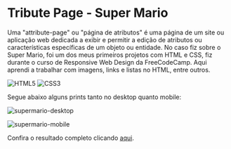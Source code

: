 # Tribute Page - Super Mario
 Uma "attribute-page" ou "página de atributos" é uma página de um site ou aplicação web dedicada a exibir e permitir a edição de atributos ou características específicas de um objeto ou entidade. No caso fiz sobre o Super Mario,
 foi um dos meus primeiros projetos com HTML e CSS, fiz durante o curso de Responsive Web Design da FreeCodeCamp.
 Aqui aprendi a trabalhar com imagens, links e listas no HTML, entre outros. 

![HTML5](https://img.shields.io/badge/HTML5-E34F26?style=for-the-badge&logo=html5&logoColor=white) ![CSS3](https://img.shields.io/badge/CSS3-1572B6?style=for-the-badge&logo=css3&logoColor=white)

 Segue abaixo alguns prints tanto no desktop quanto mobile:

![supermario-desktop](https://github.com/user-attachments/assets/6224c534-00a1-4b85-a449-66dc69c295d1)

![supermario-mobile](https://github.com/user-attachments/assets/60edb984-e595-4e53-b8d1-8d09d6be41e9)

Confira o resultado completo clicando [aqui](https://carlalopesj.github.io/atribute-page/).


